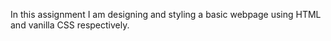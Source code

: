 In this assignment I am designing and styling a basic webpage using HTML and vanilla CSS respectively.